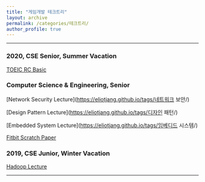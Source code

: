 ```yaml
---
title: "게임개발 테크트리"
layout: archive
permalink: /categories/테크트리/
author_profile: true
---
```


- - -


### 2020, CSE Senior, Summer Vacation  

[TOEIC RC Basic](https://eliotjang.github.io/영어공부/english-learning-toeic-rc-basic/)  

### Computer Science & Engineering, Senior

[Network Security Lecture](https://eliotjang.github.io/tags/네트워크 보안/)  


[Design Pattern Lecture](https://eliotjang.github.io/tags/디자인 패턴/)  


[Embedded System Lecture](https://eliotjang.github.io/tags/임베디드 시스템/)  


[Fitbit Scratch Paper](https://eliotjang.github.io/tags/Fitbit/)  

### 2019, CSE Junior, Winter Vacation 

[Hadoop Lecture](https://eliotjang.github.io/tags/Hadoop)  

- - -

